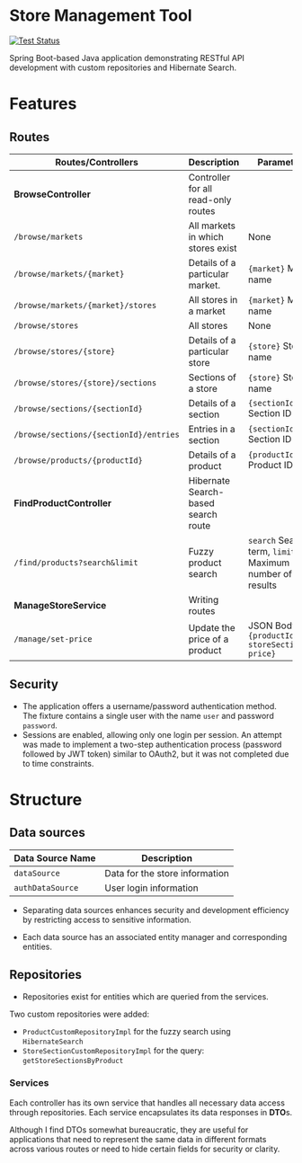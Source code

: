 # Store Management Tool
[![Test Status](https://camo.githubusercontent.com/bac26ae7229ae7c264b455bb9c98b24db13102f890e6ab8ca918d130d75e0484/68747470733a2f2f696d672e736869656c64732e696f2f62616467652f74657374732d31322532307061737365642d73756363657373
)](https://github.com/george-aprozeanu/store-management-tool/actions)

Spring Boot-based Java application demonstrating RESTful API development with custom repositories and Hibernate Search.

# Features

## Routes

| Routes/Controllers                     | Description                         | Parameters                                              |
|----------------------------------------|-------------------------------------|---------------------------------------------------------|
| **BrowseController**                   | Controller for all read-only routes |
| `/browse/markets`                      | All markets in which stores exist   | None                                                    |
| `/browse/markets/{market}`             | Details of a particular market.     | `{market}` Market name                                  |
| `/browse/markets/{market}/stores`      | All stores in a market              | `{market}` Market name                                  |
| `/browse/stores`                       | All stores                          | None                                                    |
| `/browse/stores/{store}`               | Details of a particular store       | `{store}` Store name                                    |
| `/browse/stores/{store}/sections`      | Sections of a store                 | `{store}` Store name                                    |
| `/browse/sections/{sectionId}`         | Details of a section                | `{sectionId}` Section ID                                |
| `/browse/sections/{sectionId}/entries` | Entries in a section                | `{sectionId}` Section ID                                |
| `/browse/products/{productId}`         | Details of a product                | `{productId}` Product ID                                |
| **FindProductController**              | Hibernate Search-based search route |
| `/find/products?search&limit`          | Fuzzy product search                | `search` Search term, `limit` Maximum number of results |
| **ManageStoreService**                 | Writing routes                      |
| `/manage/set-price`                    | Update the price of a product       | JSON Body: `{productId, storeSectionId, price}`         |

## Security

* The application offers a username/password authentication method. The fixture contains a single user with the name
  `user`
  and password `password`.
* Sessions are enabled, allowing only one login per session. An attempt was made to implement a two-step authentication
  process (password followed by JWT token) similar to OAuth2, but it was not completed due to time constraints.

# Structure

## Data sources

| Data Source Name | Description                    |
|------------------|--------------------------------|
| `dataSource`     | Data for the store information |
| `authDataSource` | User login information         | 

* Separating data sources enhances security and development efficiency by restricting access to sensitive information.

* Each data source has an associated entity manager and corresponding entities.

## Repositories

* Repositories exist for entities which are queried from the services.

Two custom repositories were added:

* `ProductCustomRepositoryImpl` for the fuzzy search using `HibernateSearch`
* `StoreSectionCustomRepositoryImpl` for the query: `getStoreSectionsByProduct`

### Services

Each controller has its own service that handles all necessary data access through repositories.
Each service encapsulates its data responses in **DTO**s.

Although I find DTOs somewhat bureaucratic, they are useful for applications that need to represent the same data in
different formats across various routes or need to hide certain fields for security or clarity.

